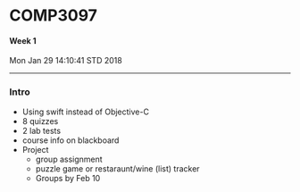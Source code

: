 # COMP3097
#### Week 1
Mon Jan 29 14:10:41 STD 2018

___

### Intro
- Using swift instead of Objective-C
- 8 quizzes
- 2 lab tests
- course info on blackboard
- Project
  - group assignment
  - puzzle game or restaraunt/wine (list) tracker
  - Groups by Feb 10
